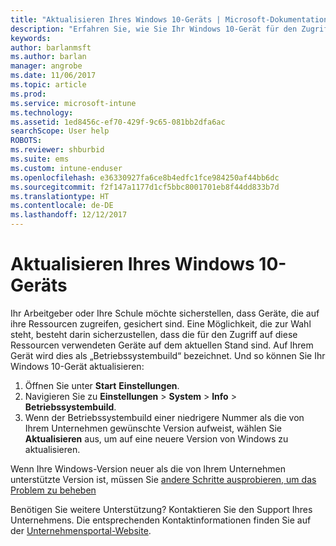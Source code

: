 ```yaml
---
title: "Aktualisieren Ihres Windows 10-Geräts | Microsoft-Dokumentation"
description: "Erfahren Sie, wie Sie Ihr Windows 10-Gerät für den Zugriff auf Unternehmensressourcen aktualisieren."
keywords: 
author: barlanmsft
ms.author: barlan
manager: angrobe
ms.date: 11/06/2017
ms.topic: article
ms.prod: 
ms.service: microsoft-intune
ms.technology: 
ms.assetid: 1ed8456c-ef70-429f-9c65-081bb2dfa6ac
searchScope: User help
ROBOTS: 
ms.reviewer: shburbid
ms.suite: ems
ms.custom: intune-enduser
ms.openlocfilehash: e36330927fa6ce8b4edfc1fce984250af44bb6dc
ms.sourcegitcommit: f2f147a1177d1cf5bbc8001701eb8f44dd833b7d
ms.translationtype: HT
ms.contentlocale: de-DE
ms.lasthandoff: 12/12/2017
---
```

# <a name="update-your-windows-10-device"></a>Aktualisieren Ihres Windows 10-Geräts

Ihr Arbeitgeber oder Ihre Schule möchte sicherstellen, dass Geräte, die auf ihre Ressourcen zugreifen, gesichert sind. Eine Möglichkeit, die zur Wahl steht, besteht darin sicherzustellen, dass die für den Zugriff auf diese Ressourcen verwendeten Geräte auf dem aktuellen Stand sind. Auf Ihrem Gerät wird dies als „Betriebssystembuild“ bezeichnet. Und so können Sie Ihr Windows 10-Gerät aktualisieren:

1. Öffnen Sie unter **Start** **Einstellungen**.
2. Navigieren Sie zu **Einstellungen** > **System** > **Info** > **Betriebssystembuild**.
3. Wenn der Betriebssystembuild einer niedrigere Nummer als die von Ihrem Unternehmen gewünschte Version aufweist, wählen Sie **Aktualisieren** aus, um auf eine neuere Version von Windows zu aktualisieren.

Wenn Ihre Windows-Version neuer als die von Ihrem Unternehmen unterstützte Version ist, müssen Sie [andere Schritte ausprobieren, um das Problem zu beheben](your-windows-version-isnt-yet-supported.md)

Benötigen Sie weitere Unterstützung? Kontaktieren Sie den Support Ihres Unternehmens. Die entsprechenden Kontaktinformationen finden Sie auf der [Unternehmensportal-Website](https://portal.manage.microsoft.com#HelpDeskDialog).
